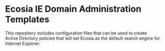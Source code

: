 # Ecosia IE Domain Administration Templates

This repository includes configuration files that can be used to create Active Directory policies that will set Ecosia as the default search engine for Internet Explorer.
